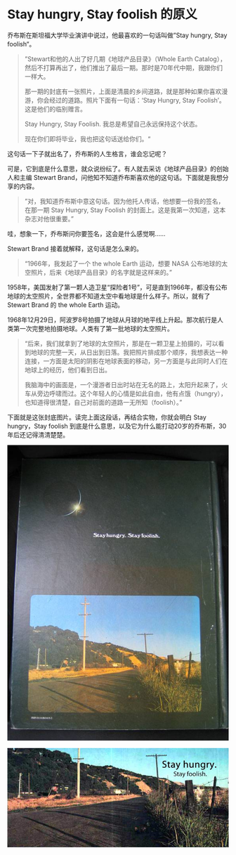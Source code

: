 # Stay hungry, Stay foolish 的原义


乔布斯在斯坦福大学毕业演讲中说过，他最喜欢的一句话叫做”Stay hungry, Stay foolish“。

> ”Stewart和他的人出了好几期《地球产品目录》（Whole Earth Catalog），然后不打算再出了，他们推出了最后一期。那时是70年代中期，我跟你们一样大。
>
> 那一期的封底有一张照片，上面是清晨的乡间道路，就是那种如果你喜欢漫游，你会经过的道路。照片下面有一句话：‘Stay Hungry, Stay Foolish’。这是他们的临别赠言。
>
> Stay Hungry, Stay Foolish. 我总是希望自己永远保持这个状态。
>
> 现在你们即将毕业，我也把这句话送给你们。“

这句话一下子就出名了，乔布斯的人生格言，谁会忘记呢？

可是，它到底是什么意思，就众说纷纭了。有人就去采访《地球产品目录》的创始人和主编 Stewart Brand，问他知不知道乔布斯喜欢他的这句话。下面就是我想分享的内容。

> ”对，我知道乔布斯中意这句话。因为他托人传话，他想要一份我的签名，在那一期 Stay Hungry, Stay Foolish 的封面上。这是我第一次知道，这本杂志对他很重要。”

哇，想象一下，乔布斯问你要签名，这会是什么感觉啊……

Stewart Brand 接着就解释，这句话是怎么来的。

> “1966年，我发起了一个 the whole Earth 运动，想要 NASA 公布地球的太空照片，后来《地球产品目录》的名字就是这样来的。”

1958年，美国发射了第一颗人造卫星“探险者1号”，可是直到1966年，都没有公布地球的太空照片，全世界都不知道太空中看地球是什么样子。所以，就有了 Stewart Brand 的 the whole Earth 运动。

1968年12月29日，阿波罗8号拍摄了地球从月球的地平线上升起。那次航行是人类第一次完整地拍摄地球。人类有了第一批地球的太空照片。

> “后来，我们就拿到了地球的太空照片，那是在一颗卫星上拍摄的，可以看到地球的完整一天，从日出到日落。我把照片排成那个顺序，我想表达一种连接，一方面是太阳的阴影在地球表面的移动，另一方面是与此同时人们在地球上的经历，他们看到日出。
>
> 我脑海中的画面是，一个漫游者日出时站在无名的路上，太阳升起来了，火车从旁边呼啸而过。这个年轻人的心情是如此自由，他有点饿（hungry），也知道得很清楚，自己对前面的道路一无所知（foolish）。”

下面就是这张封底图片。读完上面这段话，再结合实物，你就会明白 Stay hungry，Stay foolish 到底是什么意思，以及它为什么能打动20岁的乔布斯，30年后还记得清清楚楚。

![](../images/stay-hungry01.jpg)

![](../images/stay-hungry02.jpg)

